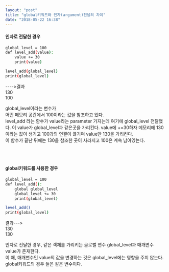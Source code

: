 ```yaml
---
layout: "post"
title: "global키워드와 인자(argument)전달의 차이"
date: "2018-05-22 16:38"
---
```


#### 인자로 전달한 경우

```bash
global_level = 100
def level_add(value):
    value += 30
    print(value)

level_add(global_level)
print(global_level)
```
---->결과  
130  
100

global_level이라는 변수가  
어떤 메모리 공간에서 100이라는 값을 참조하고 있다.  
level_add 라는 함수가 value라는 parameter 가지는데 여기에 global_level 전달했다.
이 value가 global_level과 같은곳을 가리킨다.
value에 +=30하자 메모리에 130이라는 값이 생기고 100과의 연결이 끊기며 value만 130을 가리킨다.  
이 함수가 끝난 뒤에는 130을 참조한 곳이 사라지고 100은 계속 남아있는다.



<br><br>
#### global키워드를 사용한 경우

```bash
global_level = 100
def level_add():
    global global_level
    global_level += 30
    print(global_level)

level_add()
print(global_level)
```

결과--->  
130  
130

인자로 전달한 경우, 같은 객체를 가리키는 글로벌 변수 global_level과 매개변수 value가 존재한다.  
이 때, 매개변수인 value의 값을 변경하는 것은 global_level에는 영향을 주지 않는다.  
global키워드의 경우 둘은 같은 변수이다.
